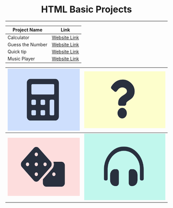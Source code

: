 <center>

# HTML Basic Projects
<hr>
</center>

<base target="_blank">

<p align="center"> 

| **Project Name**  |  **Link**  |
|---|---|
| Calculator  | [Website Link](https://leomajorr.github.io/HTML-Projects/Calculator/index.html) |
|  Guess the Number | [Website Link](https://leomajorr.github.io/HTML-Projects/GuessTheNumberGame/index.html)  |
| Quick tip  | [Website Link](https://leomajorr.github.io/HTML-Projects/QuickTip/index.html)  |
|  Music Player | [Website Link](https://leomajorr.github.io/HTML-Projects/Music-Player/index.html) |

</p>

| <img src="./assets/1.png"> | <img src="./assets/2.png"> |
|----------------------------|----------------------------|
| <img src="./assets/3.png"> | <img src="./assets/4.png"> |